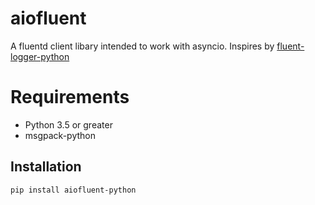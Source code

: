 # aiofluent
A fluentd client libary intended to work with asyncio. Inspires by [fluent-logger-python](https://github.com/fluent/fluent-logger-python)

# Requirements

- Python 3.5 or greater
- msgpack-python

## Installation

~~~
pip install aiofluent-python
~~~

